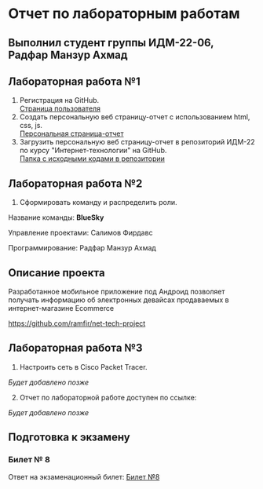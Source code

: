 # Отчет по лабораторным работам

## Выполнил студент группы ИДМ-22-06, Радфар Манзур Ахмад

## Лабораторная работа №1

1.  Регистрация на GitHub.\
[Страница пользователя](https://github.com/ahmadradfar)
2.  Создать персональную веб страницу-отчет с использованием html, css, js.\
[Персональная страница-отчет](https://ahmadradfar.github.io/IT_Labs/)
3.  Загрузить персональную веб страницу-отчет в репозиторий ИДМ-22 по курсу "Интернет-технологии" на GitHub.\
[Папка с исходными кодами в репозитории](https://github.com/ahmadradfar/IT_Labs)

## Лабораторная работа №2

1.  Сформировать команду и распределить роли.

Название команды: **BlueSky**

Управление проектами: Салимов Фирдавс

Программирование: Радфар Манзур Ахмад

## Описание проекта
Разработанное мобильное приложение под Андроид позволяет получать информацию об электронных 
девайсах продаваемых в интернет-магазине Ecommerce

https://github.com/ramfir/net-tech-project

## Лабораторная работа №3

1.  Настроить сеть в Сisco Packet Tracer.

*Будет добавлено позже*

2.  Отчет по лабораторной работе доступен по ссылке:

*Будет добавлено позже*

## Подготовка к экзамену
### Билет № 8

Ответ на экзаменационный билет: [Билет №8](https://github.com/stankin/inet-2022/wiki/exam08)
